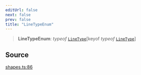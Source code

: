 ```yaml
---
editUrl: false
next: false
prev: false
title: "LineTypeEnum"
---
```


> **LineTypeEnum**: *typeof* [`LineType`](/api-core/variables/linetype/)\[keyof *typeof* [`LineType`](/api-core/variables/linetype/)\]

## Source

[shapes.ts:86](https://github.com/dgmjs/dgmjs/blob/main/packages/core/src/shapes.ts#L86)
